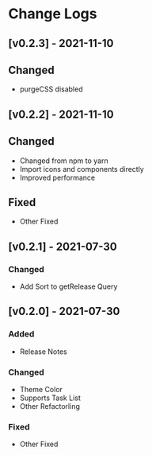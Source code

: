# Change Logs

## [v0.2.3] - 2021-11-10

## Changed

- purgeCSS disabled


## [v0.2.2] - 2021-11-10

## Changed

- Changed from npm to yarn
- Import icons and components directly
- Improved performance

## Fixed

- Other Fixed


## [v0.2.1] - 2021-07-30

### Changed

- Add Sort to getRelease Query


## [v0.2.0] - 2021-07-30

### Added

- Release Notes

### Changed

- Theme Color
- Supports Task List
- Other Refactorling

### Fixed

- Other Fixed
